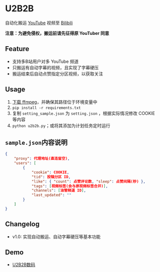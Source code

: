 # U2B2B

自动化搬运 [YouTube](https://www.youtube.com/) 视频至 [Bilibili](https://www.bilibili.com/)

**注意：为避免侵权，搬运前请先征得原 YouTuber 同意**

## Feature

- 支持多B站用户对多 YouTube 频道
- 只搬运有自动字幕的视频，且实现了字幕硬压
- 搬运结束后自动点赞指定分区视频，以获取关注

## Usage

1. [下载 ffmpeg](https://www.ffmpeg.org/download.html)，并确保其路径位于环境变量中
2. `pip install -r requirements.txt`
3. 复制 `setting_sample.json` 为 `setting.json` ，根据实际情况修改 COOKIE 等内容
4. `python u2b2b.py`；或将其添加为计划任务定时运行

## `sample.json`内容说明

```json
{
    "proxy": 代理地址(直连留空),
    "users": [
        {
            "cookie": COOKIE,
            "tid": 投稿分区 ID,
            "like": { "count": 点赞评论数, "sleep": 点赞间隔(秒) },
            "tags": [视频标签(会与原视频标签合并)],
            "channels": [油管频道 ID],
            "last_updated": ""
        }
    ]
}
```

## Changelog

- v1.0: 实现自动搬运、自动字幕硬压等基本功能

## Demo
- [U2B2B数码](https://space.bilibili.com/2086473161/video)
